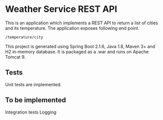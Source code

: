# Weather Service REST API

This is an application which implements a REST API to return a list of cities and its temperature.
The application exposes following end point.

```
/temperature/city 

```

This project is generated using Spring Boot 2.1.6, Java 1.8, Maven 3+ and H2 in-memory database. It is packaged as a .war and runs on Apache Tomcat 9.

## Tests
Unit tests are implemented.

## To be implemented
Integration tests
Logging
